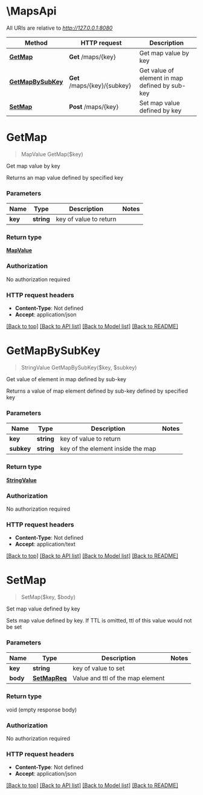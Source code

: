 # \MapsApi

All URIs are relative to *http://127.0.0.1:8080*

Method | HTTP request | Description
------------- | ------------- | -------------
[**GetMap**](MapsApi.md#GetMap) | **Get** /maps/{key} | Get map value by key
[**GetMapBySubKey**](MapsApi.md#GetMapBySubKey) | **Get** /maps/{key}/{subkey} | Get value of element in map defined by sub-key
[**SetMap**](MapsApi.md#SetMap) | **Post** /maps/{key} | Set map value defined by key


# **GetMap**
> MapValue GetMap($key)

Get map value by key

Returns an map value defined by specified key


### Parameters

Name | Type | Description  | Notes
------------- | ------------- | ------------- | -------------
 **key** | **string**| key of value to return | 

### Return type

[**MapValue**](MapValue.md)

### Authorization

No authorization required

### HTTP request headers

 - **Content-Type**: Not defined
 - **Accept**: application/json

[[Back to top]](#) [[Back to API list]](../README.md#documentation-for-api-endpoints) [[Back to Model list]](../README.md#documentation-for-models) [[Back to README]](../README.md)

# **GetMapBySubKey**
> StringValue GetMapBySubKey($key, $subkey)

Get value of element in map defined by sub-key

Returns a value of map element defined by sub-key defined by specified key


### Parameters

Name | Type | Description  | Notes
------------- | ------------- | ------------- | -------------
 **key** | **string**| key of value to return | 
 **subkey** | **string**| key of the element inside the map | 

### Return type

[**StringValue**](StringValue.md)

### Authorization

No authorization required

### HTTP request headers

 - **Content-Type**: Not defined
 - **Accept**: application/text

[[Back to top]](#) [[Back to API list]](../README.md#documentation-for-api-endpoints) [[Back to Model list]](../README.md#documentation-for-models) [[Back to README]](../README.md)

# **SetMap**
> SetMap($key, $body)

Set map value defined by key

Sets map value defined by key. If TTL is omitted, ttl of this value would not be set


### Parameters

Name | Type | Description  | Notes
------------- | ------------- | ------------- | -------------
 **key** | **string**| key of value to set | 
 **body** | [**SetMapReq**](SetMapReq.md)| Value and ttl of the map element | 

### Return type

void (empty response body)

### Authorization

No authorization required

### HTTP request headers

 - **Content-Type**: Not defined
 - **Accept**: application/json

[[Back to top]](#) [[Back to API list]](../README.md#documentation-for-api-endpoints) [[Back to Model list]](../README.md#documentation-for-models) [[Back to README]](../README.md)

